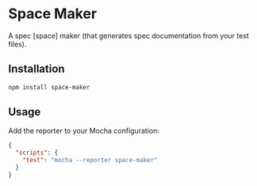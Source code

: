 # Space Maker

A spec [space] maker (that generates spec documentation from your test files).

## Installation

```bash
npm install space-maker
```

## Usage

Add the reporter to your Mocha configuration:

```json
{
  "scripts": {
    "test": "mocha --reporter space-maker"
  }
}
```
